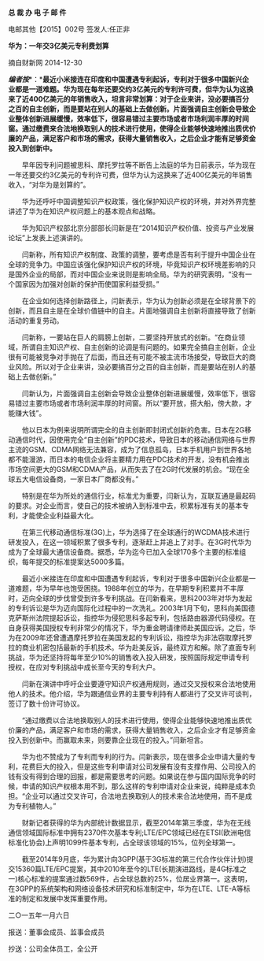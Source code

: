 **总 裁 办 电 子 邮 件**

 

电邮其他【2015】002号           签发人:任正非





  

**华为：一年交3亿美元专利费划算**



摘自财新网 2014-12-30

 

***编者按****：***最近小米接连在印度和中国遭遇专利起诉，专利对于很多中国新兴企业都是一道难题。华为现在每年还要交约3亿美元的专利许可费，但华为认为这换来了近400亿美元的年销售收入，坦言非常划算：对于企业来讲，没必要搞百分之百的自主创新，而是要站在别人的基础上去做创新。片面强调自主创新会导致企业整体创新进展缓慢，效率低下，很容易错过主要市场或者市场利润丰厚的时间窗。通过缴费来合法地换取别人的技术进行使用，使得企业能够快速地推出质优价廉的产品，满足客户和市场的需求，获得大量销售收入，之后企业才能有足够资金投入到创新中。**

 

　　早年因专利问题被思科、摩托罗拉等不断告上法庭的华为日前表示，华为现在一年还要交约3亿美元的专利许可费，但华为认为这换来了近400亿美元的年销售收入，“对华为是划算的”。

　　华为还呼吁中国调整知识产权政策，强化保护知识产权的环境，并对外界完整讲述了华为在知识产权问题上的基本观点和战略。

　　华为知识产权部北京分部部长闫新是在“2014知识产权价值、投资与产业发展论坛”上发表上述演讲的。

　　闫新称，所有知识产权制度、政策的调整，要考虑是否有利于提升中国企业在全球的竞争力。中国应该强化保护知识产权的环境，毕竟知识产权环境差影响的只是国外企业的局部，而对中国企业来说则是影响全局。华为的研究表明，“没有一个国家因为加强对创新的保护而使国家利益受损。”

　　在企业如何选择创新路径上，闫新表示，华为认为创新必须是在全球背景下的创新，而且自主是在全球价值链中的自主。片面地强调自主创新将直接导致了创新活动的重复劳动。

　　闫新称，一要站在巨人的肩膀上创新，二要坚持开放式的创新。“在商业领域，所谓自主知识产权、自主创新的论调是有问题的。如果完全搞自主创新，企业很有可能被竞争对手抛在了后面，而且还有可能不被主流市场接受，导致巨大的商业风险。所以对于企业来讲，没必要搞百分之百的自主创新，而是要站在别人的基础上去做创新。”

　　闫新认为，片面强调自主创新会导致企业整体创新进展缓慢，效率低下，很容易错过主要市场或者市场利润丰厚的时间窗。所以“要开放，搭大船，傍大款，才能赚大钱”。

　　他以日本为例来说明所谓完全的自主创新即封闭式创新的危害。日本在2G移动通信时代，因使用完全“自主创新”的PDC技术，导致日本的移动通信网络与世界主流的GSM、CDMA网络无法兼容，成为了信息孤岛，日本手机用户到世界各地都不能漫游，而日本的电信企业将主要精力用在PDC技术的开发，没有机会推出市场空间更大的GSM和CDMA产品，从而失去了在2G时代发展的机会。“现在全球五大电信设备商，一家日本厂商都没有。”

　　特别是在华为所处的通信行业，标准尤为重要，闫新认为，互联互通是最起码的要求。对企业而言，使自己的技术被纳入到标准中去，积累标准有关的基本专利，才能使企业利益最大化。

　　在第三代移动通信标准(3G)上，华为选择了在全球通行的WCDMA技术进行研发投入，在这一领域积累了很多专利，逐渐赶上并追上了对手。在3G时代华为成为了全球最大通信设备商。据悉，华为迄今已加入全球170多个主要的标准组织，每年提交的标准提案达5000多篇。

　　最近小米接连在印度和中国遭遇专利起诉，专利对于很多中国新兴企业都是一道难题，华为早年也饱受困挠。1988年创立的华为，在早期专利积累并不丰厚时，迈向全球的步伐曾受到许多专利挑战。在闫新看来，思科2003年对华为发起的专利诉讼是华为迈向国际化过程中的一次洗礼。2003年1月下旬，思科向美国德克萨斯州法院提起诉讼，指控华为侵犯思科多起专利，包括路由器源代码侵权。在自身获得美国授权专利非常少的情况下，华为重金聘请律师赴美国应诉。之后，华为在2009年还曾遭遇摩托罗拉在美国发起的专利诉讼，指控华为非法窃取摩托罗拉的商业机密包括最新的手机技术。华为赴美反诉，最终双方和解。除了直面专利挑战，华为还坚持将每年至少10%的销售收入投入研发，按照国际规定申请专利授权，在应对专利挑战中成长至今天的专利大户。

　　闫新在演讲中呼吁企业要遵守知识产权通用规则，通过交叉授权来合法地使用他人的技术。他介绍，华为跟通信业界的主要专利持有人都进行了交叉许可谈判，签订了数十份许可协议。

　　“通过缴费以合法地换取别人的技术进行使用，使得企业能够快速地推出质优价廉的产品，满足客户和市场的需求，获得大量销售收入，之后企业才有足够资金投入到创新中。而赢取未来，则要靠企业现在的投入。”闫新坦言。

　　华为也不赞成为了专利而专利的行为。闫新表示，现在很多企业申请大量的专利，花费巨大的投入，但是这些专利申请对公司发展有没有支撑作用、公司投入的钱有没有得到合理的回报，都是需要思考的问题。如果说在参与国内国际竞争的时候，申请的知识产权根本用不到，那么这样的专利申请对企业来说，纯粹是成本负担。“企业可以通过交叉许可，合法地去换取别人的技术来合法地使用，而不是成为专利植物人。”

　　财新记者获得的华为内部统计数据显示，截至2014年第三季度，华为在无线通信领域国际标准中拥有2370件次基本专利;LTE/EPC领域已经在ETSI(欧洲电信标准化协会)上声明1099件基本专利，占全球该领域的15%，位列全球第一。

　　截至2014年9月底，华为累计向3GPP(基于3G标准的第三代合作伙伴计划)提交15360篇LTE/EPC提案，其中2010年至今的LTE(长期演进路线，是4G标准之一)核心标准的提案通过数569件，占全球总数的25%，位居业界第一。这表明，在3GPP的系统架构和网络设备技术研究和标准制定中，华为在LTE、LTE-A等标准的制定和发展中发挥重要作用。



二○一五年一月六日



报送：董事会成员、监事会成员

抄送：公司全体员工，全公开